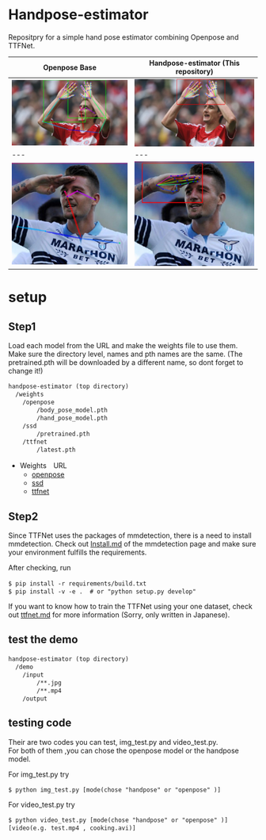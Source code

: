 # Handpose-estimator　　

Repositpry for a simple hand pose estimator combining Openpose and TTFNet. 

|Openpose Base|Handpose-estimator (This repository)|
|---   |---     |
|![](./demo/output/test_openpose.jpg)|![](./demo/output/test_handpose.jpg)|
|---   |---     |
|![](./demo/output/example_openpose.jpg)|![](./demo/output/example_handpose.jpg)|

# setup  

## Step1  

Load each model from the URL and make the weights file to use them.  
Make sure the directory level, names and pth names are the same.
(The pretrained.pth will be downloaded by a different name, so dont forget to change it!)

```
handpose-estimator (top directory)
  /weights  
    /openpose    
        /body_pose_model.pth
        /hand_pose_model.pth   
    /ssd
        /pretrained.pth
    /ttfnet 
        /latest.pth
```  

- Weights　URL
    - [openpose](https://www.dropbox.com/sh/7xbup2qsn7vvjxo/AABWFksdlgOMXR_r5v3RwKRYa?dl=0)
    - [ssd](https://s3.amazonaws.com/amdegroot-models/ssd300_mAP_77.43_v2.pth)  
    - [ttfnet](https://github.com/t-koba-96/rpn/releases/download/ttfnet_weight/latest.pth)



## Step2  

 Since TTFNet uses the packages of mmdetection, there is a need to install mmdetection. Check out [Install.md](https://github.com/open-mmlab/mmdetection/blob/master/docs/INSTALL.md) of the mmdetection page and make sure your environment fulfills the requirements.  

 After checking, run 

 ``` 
$ pip install -r requirements/build.txt　　
$ pip install -v -e .  # or "python setup.py develop"
```  

If you want to know how to train the TTFNet using your one dataset, check out [ttfnet.md](./ttfnet.md) for more information (Sorry, only written in Japanese). 


## test the demo  


``` 
handpose-estimator (top directory)  
  /demo  
    /input  
        /**.jpg  
        /**.mp4  
    /output  
```  

## testing code  

Their are two codes you can test, img_test.py and video_test.py.  
For both of them ,you can chose the openpose model or the handpose model.

For img_test.py try 

``` 
$ python img_test.py [mode(chose "handpose" or "openpose" )]
```  


For video_test.py try 

``` 
$ python video_test.py [mode(chose "handpose" or "openpose" )] [video(e.g. test.mp4 , cooking.avi)]
```  
  
